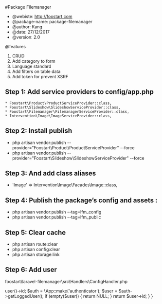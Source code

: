 #Package Filemanager

* @webiste: http://foostart.com
* @package-name: package-filemanager
* @author: Kang
* @date: 27/12/2017
* @version: 2.0

@features

1. CRUD
2. Add category to form
3. Language standard
4. Add filters on table data
5. Add token for prevent XSRF

## Step 1: Add service providers to config/app.php

    * Foostart\Product\ProductServiceProvider::class,
    * Foostart\Slideshow\SlideshowServiceProvider::class,
    * Foostart\Filemanager\FilemanagerServiceProvider::class,
    * Intervention\Image\ImageServiceProvider::class,

## Step 2: Install publish

* php artisan vendor:publish --provider="Foostart\Product\ProductServiceProvider" --force
* php artisan vendor:publish --provider="Foostart\Slideshow\SlideshowServiceProvider" --force


## Step 3: And add class aliases

* 'Image' => Intervention\Image\Facades\Image::class,

## Step 4: Publish the package’s config and assets :

* php artisan vendor:publish --tag=lfm_config
* php artisan vendor:publish --tag=lfm_public

## Step 5: Clear cache
* php artisan route:clear
* php artisan config:clear
* php artisan storage:link

## Step 6: Add user

foostart\laravel-filemanager\src\Handlers\ConfigHandler.php

<?php

namespace Foostart\Filemanager\Handlers;

class ConfigHandler
{
    public function userField()
    {
        //original
        //return auth()->user()->id;
        $auth = \App::make('authenticator');
        $user = $auth->getLoggedUser();
        if (empty($user)) {
            return NULL;
        }
        return $user->id;
    }
}
